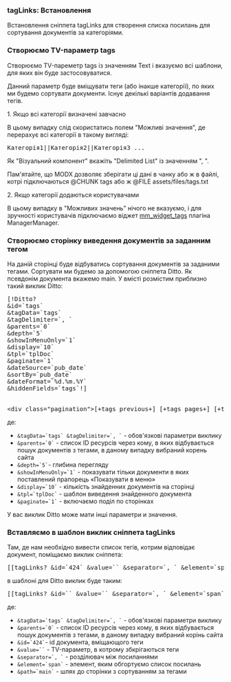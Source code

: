 
<meta http-equiv="Content-Type" content="text/html; charset=utf-8">
<h3>tagLinks: Встановлення </h3> 
Встановлення сніппета tagLinks для створення списка посилань для сортування документів за категоріями.	
<br>
<h3>Створюємо TV-параметр tags</h3>
<p>Створюємо TV-пареметр tags із значенням Text і вказуємо всі шаблони, для яких він буде застосовуватися.</p>
<p>Данний параметр буде вміщувати теги (або інакше категорії), по яких ми будемо сортувати документи. Існує декількі варіантів додавання тегів.</p>
<p><span class="text-bold">1. Якщо всі категорії визначені завчасно</span></p>
<p>В цьому випадку слід скористатись полем <span class="text-bold">"Можливі значення"</span>, де перерахує всі категорії в такому вигляді:</p>
<pre class="brush: html;">Категорія1||Категорія2||Категорія3 ...</pre>
<p>Як <span class="text-bold">"Візуальний компонент"</span> вкажіть "Delimited List" із значенням ", ".</p>
<p>Пам'ятайте, що MODX дозволяє зберігати ці дані в чанку або ж в файлі, котрі підключаються @CHUNK tags або ж @FILE assets/files/tags.txt</p>
<p><span class="text-bold">2. Якщо категорії додаються користувачами</span></p>
<p>В цьому випадку в <span class="text-bold">"Можливих значень"</span> нічого не вказуємо, і для зручності користувачів підключаємо віджет <a target="_blank" href="managermanager.html#324">mm_widget_tags</a> плагіна ManagerManager.</p>
<h3>Створюємо сторінку виведення документів за заданним тегом</h3>
<p>На даній сторінці буде відбуватись сортування документів за заданими тегами. Сортувати ми будемо за допомогою сніппета Ditto. Як псевдонім документа вкажемо <span class="text-bold">main</span>. У вмісті розмістим приблизно такий виклик Ditto:</p>
<pre class="brush: html;">
[!Ditto?
&id=`tags`
&tagData=`tags`
&tagDelimiter=`, `
&parents=`0`
&depth=`5`
&showInMenuOnly=`1`
&display=`10`
&tpl=`tplDoc`
&paginate=`1`
&dateSource=`pub_date`
&sortBy=`pub_date`
&dateFormat=`%d.%m.%Y`
&hiddenFields=`tags`!]
<br>
&lt;div class="pagination"&gt;[+tags_previous+] [+tags_pages+] [+tags_next+]&lt;/div&gt;
</pre>
<p>де:</p>
<ul>
<li><code>&tagData=`tags` &tagDelimiter=`, `</code> - обов'язкові параметри виклику</li>
<li><code>&parents=`0`</code> - список ID ресурсів через кому, в яких відбувається пошук документів з тегами, в даному випадку вибраний корень сайта</li>
<li><code>&depth=`5`</code>- глибина перегляду</li>
<li><code>&showInMenuOnly=`1`</code> - показувати тільки документи в яких поставлений прапорець «Показувати в меню»</li>
<li><code>&display=`10`</code> - кількість знайденних документів на сторінці</li>
<li><code>&tpl=`tplDoc`</code> - шаблон виведення знайденного документа</li>
<li><code>&paginate=`1`</code> - включаємо поділ по сторінках</li>
</ul>
<p>У вас виклик Ditto може мати інші параметри и значення.</p>
<h3>Вставляємо в шаблон виклик сніппета tagLinks</h3>
<p>Там, де нам необхідно вивести список тегів, котрим відповідає документ, поміщаємо виклик сніппета:</p>
<pre class="brush: html;">[[tagLinks? &id=`424` &value=`` &separator=`, ` &element=`span` &fap=`1` &path=`main` &label=` `]]</pre>
<p>в шаблоні для Ditto виклик буде таким:</p>
<pre class="brush: html;">[[tagLinks? &id=`` &value=`` &separator=`, ` &element=`span` &fap=`1` &path=`main` &label=` `]]</pre>
<p>де:</p>
<ul>
<li><code>&tagData=`tags` &tagDelimiter=`, `</code> - обов'язкові параметри виклику</li>
<li><code>&parents=`0`</code> - список ID ресурсів через кому, в яких відбувається пошук документів з тегами, в даному випадку вибраний корінь сайта</li>
<li><code>&id=`424`</code>- id документа, вміщающого теги</li>
<li><code>&value=``</code> - TV-параметр, в котрому збкрігаються теги</li>
<li><code>&separator=`, `</code> - розділювач між посиланнями</li>
<li><code>&element=`span`</code> - элемент, яким обгортуємо список посилань</li>
<li><code>&path=`main`</code> - шлях до сторінки з сортуванням за тегами</li>
</ul>
